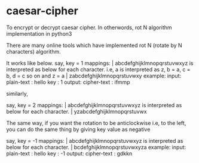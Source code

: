 # caesar-cipher
To encrypt or decrypt caesar cipher. In otherwords, rot N algorithm implementation in python3

There are many online tools which have implemented rot N (rotate by N characters) algorithm.

It works like below.
say, key = 1
  mappings:
    | abcdefghijklmnopqrstuvwxyz is interpreted as below for each character. i.e, a is interpreted as z, b = a, c = b, d = c so on and z = a
    | zabcdefghijklmnopqrstuvwxy
  example:
    input:
      plain-text : hello
      key : 1
    output:
      cipher-text : ifmmp
      
similarly, 

say, key = 2
  mappings:
    | abcdefghijklmnopqrstuvwxyz is interpreted as below for each character.
    | yzabcdefghijklmnopqrstuvwx
    
The same way, if you want the rotation to be anticlockwise i.e, to the left, you can do the same thing by giving key value as negative

say, key = -1
  mappings:
    | abcdefghijklmnopqrstuvwxyz is interpreted as below for each character.
    | bcdefghijklmnopqrstuvwxyza
    example:
    input:
      plain-text : hello
      key : -1
    output:
      cipher-text : gdkkn
